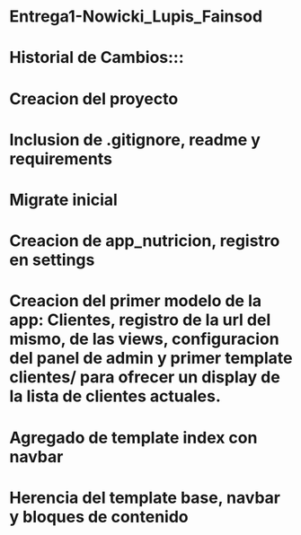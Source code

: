 # Entrega1-Nowicki_Lupis_Fainsod

# Historial de Cambios:::


# Creacion del proyecto
# Inclusion de .gitignore, readme y requirements
# Migrate inicial

# Creacion  de app_nutricion, registro en settings 

# Creacion del primer modelo de la app: Clientes, registro de la url del mismo, de las views, configuracion del panel de admin y primer template clientes/ para ofrecer un display de la lista de clientes actuales.
# Agregado de template index con navbar

# Herencia del template base, navbar y bloques de contenido